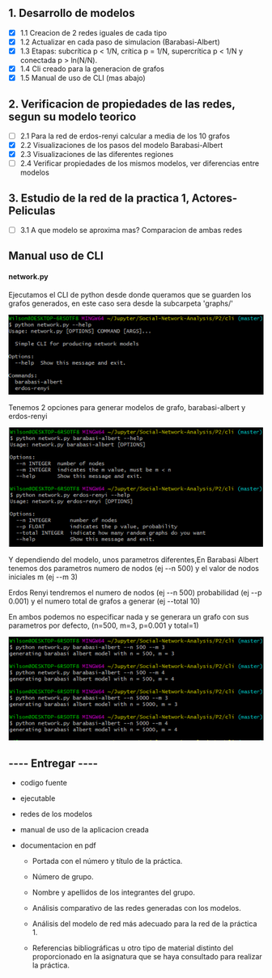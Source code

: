 ## 1. Desarrollo de modelos
- [x] 1.1 Creacion de 2 redes iguales de cada tipo
- [x] 1.2 Actualizar en cada paso de simulacion (Barabasi-Albert)
- [x] 1.3 Etapas: subcrítica p < 1/N, crítica p = 1/N, supercrítica p < 1/N y conectada p > ln(N/N).
- [x] 1.4 Cli creado para la generacion de grafos
- [x] 1.5 Manual de uso de CLI (mas abajo)
## 2. Verificacion de propiedades de las redes, segun su modelo teorico
- [ ] 2.1 Para la red de erdos-renyi calcular a media de los 10 grafos
- [x] 2.2 Visualizaciones de los pasos del modelo Barabasi-Albert
- [x] 2.3 Visualizaciones de las diferentes regiones
- [ ] 2.4 Verificar propiedades de los mismos modelos, ver diferencias entre modelos
## 3. Estudio de la red de la practica 1, Actores-Peliculas
- [ ] 3.1 A que modelo se aproxima mas? Comparacion de ambas redes


## Manual uso de CLI
#### network.py
Ejecutamos el CLI de python desde donde queramos que se guarden los grafos generados, en este caso sera desde la subcarpeta 'graphs/'

![Network Help](img/networkHelp.PNG)

Tenemos 2 opciones para generar modelos de grafo, barabasi-albert y erdos-renyi

![](img/networkUsage.PNG)

Y dependiendo del modelo, unos parametros diferentes,En Barabasi Albert tenemos dos parametros numero de nodos (ej --n 500) y el valor de nodos iniciales m (ej --m 3)

Erdos Renyi tendremos el numero de nodos (ej --n 500) probabilidad (ej --p 0.001) y el numero total de grafos a generar (ej --total 10)

En ambos podemos no especificar nada y se generara un grafo con sus parametros por defecto, (n=500, m=3, p=0.001 y total=1)


![](img/generacionRedes.png)

## ---- Entregar ----


- codigo fuente

- ejecutable

- redes de los modelos

- manual de uso de la aplicacion creada

- documentacion en pdf

    - Portada con el número y título de la práctica.

    - Número de grupo.
    
    - Nombre y apellidos de los integrantes del grupo.
    
    - Análisis comparativo de las redes generadas con los modelos.
    
    - Análisis del modelo de red más adecuado para la red de la práctica 1.
    
    - Referencias bibliográficas u otro tipo de material distinto del proporcionado en la asignatura que se haya consultado para realizar la práctica.
